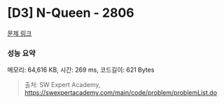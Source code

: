 # [D3] N-Queen - 2806 

[문제 링크](https://swexpertacademy.com/main/code/problem/problemDetail.do?contestProbId=AV7GKs06AU0DFAXB) 

### 성능 요약

메모리: 64,616 KB, 시간: 269 ms, 코드길이: 621 Bytes



> 출처: SW Expert Academy, https://swexpertacademy.com/main/code/problem/problemList.do